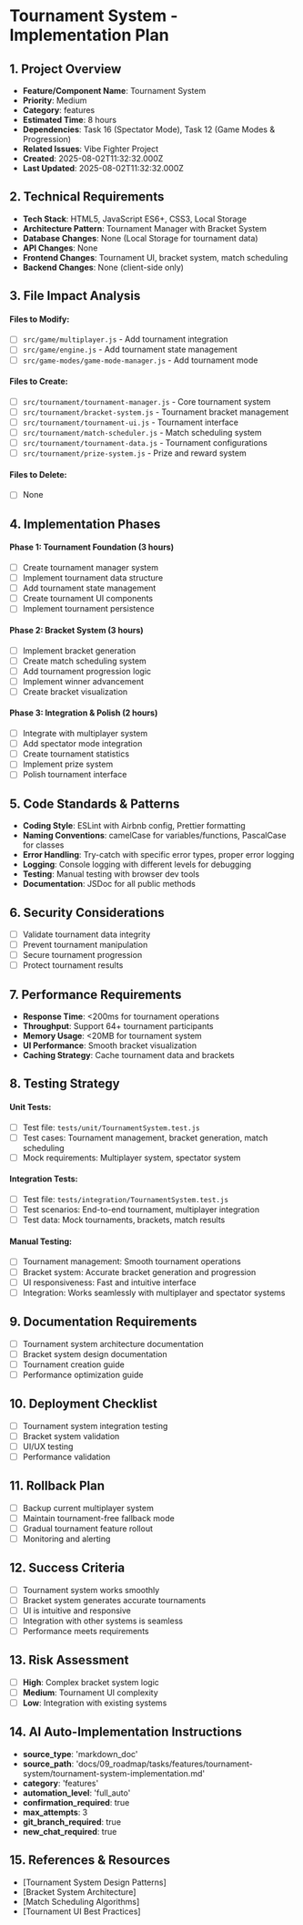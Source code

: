 # Tournament System - Implementation Plan

## 1. Project Overview
- **Feature/Component Name**: Tournament System
- **Priority**: Medium
- **Category**: features
- **Estimated Time**: 8 hours
- **Dependencies**: Task 16 (Spectator Mode), Task 12 (Game Modes & Progression)
- **Related Issues**: Vibe Fighter Project
- **Created**: 2025-08-02T11:32:32.000Z
- **Last Updated**: 2025-08-02T11:32:32.000Z

## 2. Technical Requirements
- **Tech Stack**: HTML5, JavaScript ES6+, CSS3, Local Storage
- **Architecture Pattern**: Tournament Manager with Bracket System
- **Database Changes**: None (Local Storage for tournament data)
- **API Changes**: None
- **Frontend Changes**: Tournament UI, bracket system, match scheduling
- **Backend Changes**: None (client-side only)

## 3. File Impact Analysis
#### Files to Modify:
- [ ] `src/game/multiplayer.js` - Add tournament integration
- [ ] `src/game/engine.js` - Add tournament state management
- [ ] `src/game-modes/game-mode-manager.js` - Add tournament mode

#### Files to Create:
- [ ] `src/tournament/tournament-manager.js` - Core tournament system
- [ ] `src/tournament/bracket-system.js` - Tournament bracket management
- [ ] `src/tournament/tournament-ui.js` - Tournament interface
- [ ] `src/tournament/match-scheduler.js` - Match scheduling system
- [ ] `src/tournament/tournament-data.js` - Tournament configurations
- [ ] `src/tournament/prize-system.js` - Prize and reward system

#### Files to Delete:
- [ ] None

## 4. Implementation Phases

#### Phase 1: Tournament Foundation (3 hours)
- [ ] Create tournament manager system
- [ ] Implement tournament data structure
- [ ] Add tournament state management
- [ ] Create tournament UI components
- [ ] Implement tournament persistence

#### Phase 2: Bracket System (3 hours)
- [ ] Implement bracket generation
- [ ] Create match scheduling system
- [ ] Add tournament progression logic
- [ ] Implement winner advancement
- [ ] Create bracket visualization

#### Phase 3: Integration & Polish (2 hours)
- [ ] Integrate with multiplayer system
- [ ] Add spectator mode integration
- [ ] Create tournament statistics
- [ ] Implement prize system
- [ ] Polish tournament interface

## 5. Code Standards & Patterns
- **Coding Style**: ESLint with Airbnb config, Prettier formatting
- **Naming Conventions**: camelCase for variables/functions, PascalCase for classes
- **Error Handling**: Try-catch with specific error types, proper error logging
- **Logging**: Console logging with different levels for debugging
- **Testing**: Manual testing with browser dev tools
- **Documentation**: JSDoc for all public methods

## 6. Security Considerations
- [ ] Validate tournament data integrity
- [ ] Prevent tournament manipulation
- [ ] Secure tournament progression
- [ ] Protect tournament results

## 7. Performance Requirements
- **Response Time**: <200ms for tournament operations
- **Throughput**: Support 64+ tournament participants
- **Memory Usage**: <20MB for tournament system
- **UI Performance**: Smooth bracket visualization
- **Caching Strategy**: Cache tournament data and brackets

## 8. Testing Strategy

#### Unit Tests:
- [ ] Test file: `tests/unit/TournamentSystem.test.js`
- [ ] Test cases: Tournament management, bracket generation, match scheduling
- [ ] Mock requirements: Multiplayer system, spectator system

#### Integration Tests:
- [ ] Test file: `tests/integration/TournamentSystem.test.js`
- [ ] Test scenarios: End-to-end tournament, multiplayer integration
- [ ] Test data: Mock tournaments, brackets, match results

#### Manual Testing:
- [ ] Tournament management: Smooth tournament operations
- [ ] Bracket system: Accurate bracket generation and progression
- [ ] UI responsiveness: Fast and intuitive interface
- [ ] Integration: Works seamlessly with multiplayer and spectator systems

## 9. Documentation Requirements
- [ ] Tournament system architecture documentation
- [ ] Bracket system design documentation
- [ ] Tournament creation guide
- [ ] Performance optimization guide

## 10. Deployment Checklist
- [ ] Tournament system integration testing
- [ ] Bracket system validation
- [ ] UI/UX testing
- [ ] Performance validation

## 11. Rollback Plan
- [ ] Backup current multiplayer system
- [ ] Maintain tournament-free fallback mode
- [ ] Gradual tournament feature rollout
- [ ] Monitoring and alerting

## 12. Success Criteria
- [ ] Tournament system works smoothly
- [ ] Bracket system generates accurate tournaments
- [ ] UI is intuitive and responsive
- [ ] Integration with other systems is seamless
- [ ] Performance meets requirements

## 13. Risk Assessment
- [ ] **High**: Complex bracket system logic
- [ ] **Medium**: Tournament UI complexity
- [ ] **Low**: Integration with existing systems

## 14. AI Auto-Implementation Instructions
- **source_type**: 'markdown_doc'
- **source_path**: 'docs/09_roadmap/tasks/features/tournament-system/tournament-system-implementation.md'
- **category**: 'features'
- **automation_level**: 'full_auto'
- **confirmation_required**: true
- **max_attempts**: 3
- **git_branch_required**: true
- **new_chat_required**: true

## 15. References & Resources
- [Tournament System Design Patterns]
- [Bracket System Architecture]
- [Match Scheduling Algorithms]
- [Tournament UI Best Practices] 